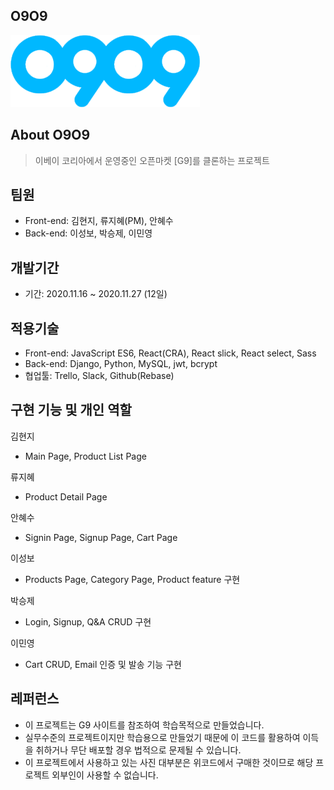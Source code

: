 ## O9O9

![](https://github.com/sungbolee/O9O9-backend/raw/master/doc/O9O9.png)

## About O9O9
> 이베이 코리아에서 운영중인 오픈마켓 [G9]를 클론하는 프로젝트

## 팀원

- Front-end: 김현지, 류지혜(PM), 안혜수
- Back-end: 이성보, 박승제, 이민영
## 개발기간 

- 기간: 2020.11.16 ~ 2020.11.27 (12일)

## 적용기술

- Front-end: JavaScript ES6, React(CRA), React slick, React select, Sass
- Back-end: Django, Python, MySQL, jwt, bcrypt
- 협업툴: Trello, Slack, Github(Rebase)

## 구현 기능 및 개인 역할

김현지 

- Main Page, Product List Page

류지혜

- Product Detail Page

안혜수

- Signin Page, Signup Page, Cart Page

이성보

- Products Page, Category Page, Product feature 구현

박승제

- Login, Signup, Q&A CRUD 구현

이민영

- Cart CRUD, Email 인증 및 발송 기능 구현

## 레퍼런스

- 이 프로젝트는 G9 사이트를 참조하여 학습목적으로 만들었습니다.
- 실무수준의 프로젝트이지만 학습용으로 만들었기 때문에 이 코드를 활용하여 이득을 취하거나 무단 배포할 경우 법적으로 문제될 수 있습니다.
- 이 프로젝트에서 사용하고 있는 사진 대부분은 위코드에서 구매한 것이므로 해당 프로젝트 외부인이 사용할 수 없습니다.


